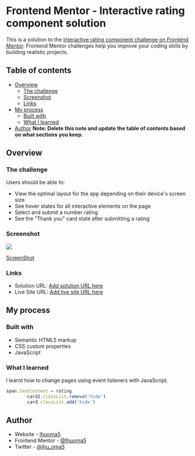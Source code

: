 # Frontend Mentor - Interactive rating component solution

This is a solution to the [Interactive rating component challenge on Frontend Mentor](https://www.frontendmentor.io/challenges/interactive-rating-component-koxpeBUmI). Frontend Mentor challenges help you improve your coding skills by building realistic projects. 

## Table of contents

- [Overview](#overview)
  - [The challenge](#the-challenge)
  - [Screenshot](#screenshot)
  - [Links](#links)
- [My process](#my-process)
  - [Built with](#built-with)
  - [What I learned](#what-i-learned)
- [Author](#author)
**Note: Delete this note and update the table of contents based on what sections you keep.**

## Overview

### The challenge

Users should be able to:

- View the optimal layout for the app depending on their device's screen size
- See hover states for all interactive elements on the page
- Select and submit a number rating
- See the "Thank you" card state after submitting a rating

### Screenshot

![](./screenshot.jpg)

[ScreenShot](./images/Screenshot.png)

### Links

- Solution URL: [Add solution URL here](https://github.com/Ihuoma5/interactive-rating)
- Live Site URL: [Add live site URL here](https://your-live-site-url.com)

## My process

### Built with

- Semantic HTML5 markup
- CSS custom properties
- JavaScript


### What I learned

I learnt how to change pages using event listeners with JavaScript.

```js
span.textContent = rating
        card2.classList.remove('hide')
        card.classList.add('hide')
```

## Author

- Website - [Ihuoma5](https://ihuoma5.netlify.app/)
- Frontend Mentor - [@Ihuoma5](https://www.frontendmentor.io/profile/Ihuoma5)
- Twitter - [@ihu_oma5](https://www.twitter.com/ihu_oma5)

